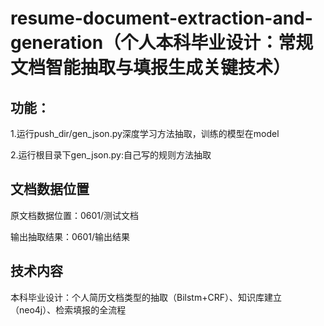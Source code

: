# resume-document-extraction-and-generation（个人本科毕业设计：常规文档智能抽取与填报生成关键技术）

## 功能：

1.运行push_dir/gen_json.py深度学习方法抽取，训练的模型在model

2.运行根目录下gen_json.py:自己写的规则方法抽取

## 文档数据位置

原文档数据位置：0601/测试文档

输出抽取结果：0601/输出结果

## 技术内容

本科毕业设计：个人简历文档类型的抽取（Bilstm+CRF）、知识库建立（neo4j）、检索填报的全流程

